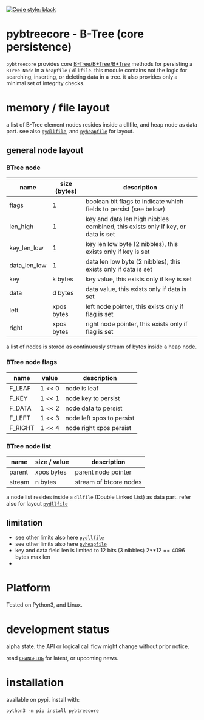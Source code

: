 
[![Code style: black](https://img.shields.io/badge/code%20style-black-000000.svg)](https://github.com/psf/black)


# pybtreecore - B-Tree (core persistence)

`pybtreecore` provides core [B-Tree/B+Tree/B*Tree](https://en.wikipedia.org/wiki/B-tree) 
methods for persisting a `BTree Node` in a `heapfile` / `dllfile`.
this module contains not the logic for searching, inserting, or deleting data in a tree.
it also provides only a minimal set of integrity checks.


# memory / file layout

a list of B-Tree element nodes resides inside a dllfile, and heap node as data part. 
see also 
[`pydllfile`](https://github.com/kr-g/pydllfile/), and
[`pyheapfile`](https://github.com/kr-g/pyheapfile/) 
for layout.


## general node layout

### BTree node 

| name | size (bytes) | description |
| --- | --- | --- | 
| flags| 1 | boolean bit flags to indicate which fields to persist (see below) |
| len_high | 1 | key and data len high nibbles combined, this exists only if key, or data is set |
| key_len_low | 1 | key len low byte (2 nibbles), this exists only if key is set |
| data_len_low | 1 | data len low byte (2 nibbles), this exists only if data is set |
| key | k bytes | key value, this exists only if key is set |
| data | d bytes | data value, this exists only if data is set |
| left | xpos bytes | left node pointer, this exists only if flag is set |
| right | xpos bytes | right node pointer, this exists only if flag is set |

a list of nodes is stored as continuously stream of bytes inside a heap node.


### BTree node flags

| name | value | description |
| --- | --- | --- | 
| F_LEAF | 1 << 0 | node is leaf |
| F_KEY | 1 << 1 | node key to persist |
| F_DATA | 1 << 2 | node data to persist |
| F_LEFT | 1 << 3 | node left xpos to persist |
| F_RIGHT | 1 << 4 | node right xpos persist |


### BTree node list  

| name | size / value | description |
| --- | --- | --- | 
| parent | xpos bytes | parent node pointer |
| stream| n bytes | stream of btcore nodes |

a node list resides inside a `dllfile` (Double Linked List) as data part.
refer also for layout [`pydllfile`](https://github.com/kr-g/pydllfile/)


## limitation

- see other limits also here [`pydllfile`](https://github.com/kr-g/pydllfile/)
- see other limits also here [`pyheapfile`](https://github.com/kr-g/pyheapfile/)
- key and data field len is limited to 12 bits (3 nibbles) 2**12 == 4096 bytes max len
- 

# Platform

Tested on Python3, and Linux.


# development status

alpha state.
the API or logical call flow might change without prior notice.

read [`CHANGELOG`](https://github.com/kr-g/pybtreecore/blob/main/CHANGELOG.MD)
for latest, or upcoming news.


# installation
    
available on pypi. install with:

    python3 -m pip install pybtreecore
    
